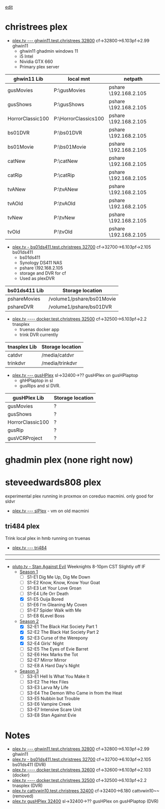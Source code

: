 [edit](https://github.com/2cld/tv/edit/main/README.md)

# christrees plex
- [plex.tv --- ghwin11.test.christrees 32800](http://test.christrees.com:32800/) cf->32800->6.103pf->2.99 ghwin11
  - ghwin11 ghadmin windows 11
  - i5 Intel
  - Nividia GTX 660
  - Primary plex server

| ghwin11 Lib | local mnt | netpath |
|-------------|------------------|---|
| gusMovies | P:\gusMovies | pshare \\192.168.2.105 |
| gusShows | P:\gusShows | pshare \\192.168.2.105 |
| HorrorClassic100 | P:\HorrorClassics100 | pshare \\192.168.2.105 |
| bs01DVR | P:\bs01DVR | pshare \\192.168.2.105 |
| bs01Movie | P:\bs01Movie | pshare \\192.168.2.105 |
| catNew | P:\catNew | pshare \\192.168.2.105 |
| catRip | P:\catRip | pshare \\192.168.2.105 |
| tvANew | P:\tvANew | pshare \\192.168.2.105 |
| tvAOld | P:\tvAOld | pshare \\192.168.2.105 |
| tvNew | P:\tvNew | pshare \\192.168.2.105 |
| tvOld | P:\tvOld | pshare \\192.168.2.105 |

- [plex.tv - bs01ds411.test.christrees 32700](http://test.christrees.com:32700/) cf->32700->6.103pf->2.105 bs01ds411
  - bs01ds411
  - Synology DS411 NAS
  - pshare \\192.168.2.105
  - storage and DVR for cf
  - Used as plexDVR

| bs01ds411 Lib | Storage location |
|-------------|------------------|     
| pshareMovies | /volume1/pshare/bs01Movie |
| pshareDVR | /volume1/pshare/bs01DVR |

- [plex.tv ---- docker.test.christrees 32500](http://test.christrees.com:32500/) cf->32500->6.103pf->2.2 tnasplex
  - truenas docker app
  - trink DVR currently
 
| tnasplex Lib | Storage location |
|-------------|------------------|     
| catdvr | /media/catdvr |
| trinkdvr | /media/trinkdvr |

- [plex.tv --- gusHPlex]() sl->32400->?? gusHPlex on gusHPlaptop
  - ghHPlaptop in sl
  - gusRips and sl DVR.

| gusHPlex Lib | Storage location |
|-------------|------------------|     
| gusMovies | ? |
| gusShows | ? |
| HorrorClassic100 | ? |
| gusRip | ? |
| gusVCRProject | ? |

# ghadmin plex (none right now)

# steveedwards808 plex
experimental plex running in proxmox on coreduo macmini. only good for sldvr

- [plex.tv --- slPlex]() - vm on old macmini

## tri484 plex
Trink local plex in hmb running on truenas

- [plex.tv --- tri484]()

---
---
- [pluto.tv - Stan Against Evil](https://pluto.tv/en/live-tv/5e82547b6b3df60007fec2b5) Weeknights 8-10pm CST Slightly off IF
  - [Season 1](https://www.imdb.com/title/tt5722214/episodes?season=1)
    - [ ] S1-E1 Dig Me Up, Dig Me Down
    - [ ] S1-E2 Know, Know, Know Your Goat
    - [ ] S1-E3 Let Your Love Groan
    - [ ] S1-E4 Life Orr Death
    - [x] S1-E5 Ouija Bored
    - [ ] S1-E6 I'm Gleaning My Coven
    - [ ] S1-E7 Spider Walk with Me
    - [ ] S1-E8 6Level Boss
  - [Season 2](https://www.imdb.com/title/tt5722214/episodes?season=2)
    - [x] S2-E1 The Black Hat Society Part 1
    - [x] S2-E2 The Black Hat Society Part 2
    - [x] S2-E3 Curse of the Werepony
    - [x] S2-E4 Girls' Night
    - [ ] S2-E5 The Eyes of Evie Barret
    - [ ] S2-E6 Hex Marks the Tot
    - [ ] S2-E7 Mirror Mirror
    - [ ] S2-E8 A Hard Day's Night
  - [Season 3](https://www.imdb.com/title/tt5722214/episodes?season=3)
    - [ ] S3-E1 Hell Is What You Make It
    - [ ] S3-E2 The Hex Files
    - [ ] S3-E3 Larva My Life
    - [ ] S3-E4 The Demon Who Came in from the Heat
    - [ ] S3-E5 Nubbin but Trouble
    - [ ] S3-E6 Vampire Creek
    - [ ] S3-E7 Intensive Scare Unit
    - [ ] S3-E8 Stan Against Evie

# Notes
- [plex.tv --- ghwin11.test.christrees 32800](http://test.christrees.com:32800/) cf->32800->6.103pf->2.99 ghwin11
- [plex.tv - bs01ds411.test.christrees 32700](http://test.christrees.com:32700/) cf->32700->6.103pf->2.105 bs01ds411 (DVR)
- [plex.tv ---- docker.test.christrees 32600](http://test.christrees.com:32600/) cf->32600->6.103pf->2.103 (docker)
- [plex.tv ---- docker.test.christrees 32500](http://test.christrees.com:32500/) cf->32500->6.103pf->2.2 tnasplex (DVR)
- [plex.tv  cattvwin10.test.christrees 32400](http://test.christrees.com:32400/) cf->32400->6.180 cattvwin10~~ (removed)
- [plex.tv  gusHPlex 32400]() sl->32400->?? gusHPlex on gusHPlaptop (DVR)

